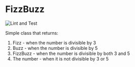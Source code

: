 # FizzBuzz

![Lint and Test](https://github.com/filipebarros/fizzbuzz/workflows/Lint%20and%20Test/badge.svg)

Simple class that returns:

1. Fizz - when the number is divisible by 3
1. Buzz - when the number is divisible by 5
1. FizzBuzz - when the number is divisible by both 3 and 5
1. The number - when it is not divisible by 3 or 5
